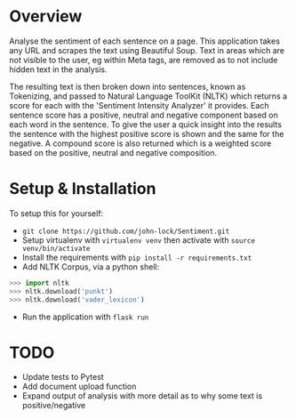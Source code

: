 
# Overview
Analyse the sentiment of each sentence on a page. This application takes any URL and scrapes the text using Beautiful Soup. Text in areas which are not visible to the user, eg within Meta tags, are removed as to not include hidden text in the analysis. 

The resulting text is then broken down into sentences, known as Tokenizing, and passed to Natural Language ToolKit (NLTK) which returns a score for each with the 'Sentiment Intensity Analyzer' it provides. Each sentence score has a positive, neutral and negative component based on each word in the sentence. To give the user a quick insight into the results the sentence with the highest positive score is shown and the same for the negative. A compound score is also returned which is a weighted score based on the positive, neutral and negative composition.

# Setup & Installation
To setup this for yourself:
- `git clone https://github.com/john-lock/Sentiment.git`
- Setup virtualenv with `virtualenv venv` then activate with `source venv/bin/activate`
- Install the requirements with `pip install -r requirements.txt`
- Add NLTK Corpus, via a python shell:
```python
>>> import nltk
>>> nltk.download('punkt')
>>> nltk.download('vader_lexicon')
```
- Run the application with `flask run`



# TODO
- Update tests to Pytest
- Add document upload function
- Expand output of analysis with more detail as to why some text is positive/negative

